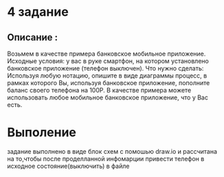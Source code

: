 # 4 задание 
## Описание :
Возьмем в качестве примера банковское мобильное приложение. 
Исходные условия: у вас в руке смартфон, на котором установлено банковское приложение (телефон выключен).
Что нужно сделать:
Используя любую нотацию, опишите в виде диаграммы процесс, в рамках которого Вы, используя банковское приложение, 
пополните баланс своего телефона на 100Р. В качестве примера можете использовать любое мобильное банковское приложение, что у Вас есть.

# Выполение 
задание выполнено в виде блок схем с помошью draw.io и рассчитана на то,чтобы после проделланной инфомарции привести телефон в исходное 
состояние(выключить)
в файле 
